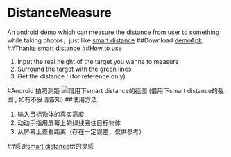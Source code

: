 # DistanceMeasure
An android demo which can measure the distance from user to something while taking photos，just like [smart distance](http://www.wandoujia.com/apps/kr.sira.distance)
##Download [demoApk](http://fir.im/DistanceMeasure)
##Thanks
[smart distance](http://www.wandoujia.com/apps/kr.sira.distance)
##How to use
1. Input the real height of the target you wanna to measure
2. Surround the target with the green lines
3. Get the distance ! (for reference only)



#Android 拍照测距
![借用下smart distance的截图](https://github.com/shixinzhang/DistanceMeasure/blob/master/guide_img.jpeg)
(借用下smart distance的截图 , 如有不妥请告知)
##使用方法:
 1. 输入目标物体的真实高度
 2. 动动手指用屏幕上的绿线圈住目标物体
 3. 从屏幕上查看距离（存在一定误差，仅供参考）
 
##感谢[smart distance](http://www.wandoujia.com/apps/kr.sira.distance)给的灵感
